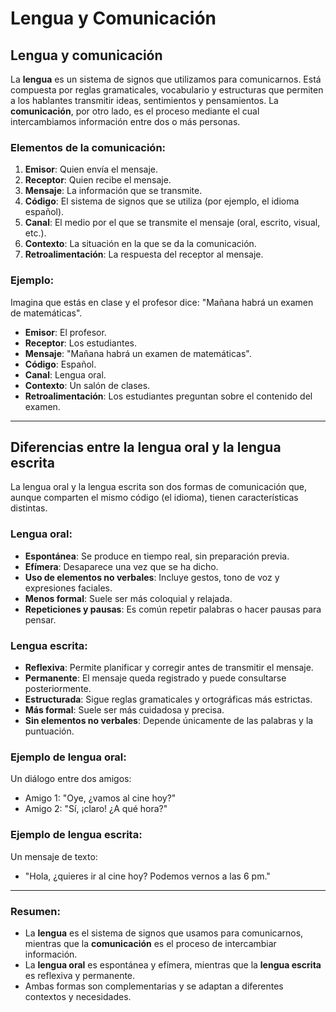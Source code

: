 # Lengua y Comunicación

## <span id="lengua">Lengua y comunicación</span>

La **lengua** es un sistema de signos que utilizamos para comunicarnos. Está compuesta por reglas gramaticales, vocabulario y estructuras que permiten a los hablantes transmitir ideas, sentimientos y pensamientos. La **comunicación**, por otro lado, es el proceso mediante el cual intercambiamos información entre dos o más personas.

### Elementos de la comunicación:
1. **Emisor**: Quien envía el mensaje.
2. **Receptor**: Quien recibe el mensaje.
3. **Mensaje**: La información que se transmite.
4. **Código**: El sistema de signos que se utiliza (por ejemplo, el idioma español).
5. **Canal**: El medio por el que se transmite el mensaje (oral, escrito, visual, etc.).
6. **Contexto**: La situación en la que se da la comunicación.
7. **Retroalimentación**: La respuesta del receptor al mensaje.

### Ejemplo:
Imagina que estás en clase y el profesor dice: "Mañana habrá un examen de matemáticas".
- **Emisor**: El profesor.
- **Receptor**: Los estudiantes.
- **Mensaje**: "Mañana habrá un examen de matemáticas".
- **Código**: Español.
- **Canal**: Lengua oral.
- **Contexto**: Un salón de clases.
- **Retroalimentación**: Los estudiantes preguntan sobre el contenido del examen.

---

## <span id="diferencias">Diferencias entre la lengua oral y la lengua escrita</span>

La lengua oral y la lengua escrita son dos formas de comunicación que, aunque comparten el mismo código (el idioma), tienen características distintas.

### Lengua oral:
- **Espontánea**: Se produce en tiempo real, sin preparación previa.
- **Efímera**: Desaparece una vez que se ha dicho.
- **Uso de elementos no verbales**: Incluye gestos, tono de voz y expresiones faciales.
- **Menos formal**: Suele ser más coloquial y relajada.
- **Repeticiones y pausas**: Es común repetir palabras o hacer pausas para pensar.

### Lengua escrita:
- **Reflexiva**: Permite planificar y corregir antes de transmitir el mensaje.
- **Permanente**: El mensaje queda registrado y puede consultarse posteriormente.
- **Estructurada**: Sigue reglas gramaticales y ortográficas más estrictas.
- **Más formal**: Suele ser más cuidadosa y precisa.
- **Sin elementos no verbales**: Depende únicamente de las palabras y la puntuación.

### Ejemplo de lengua oral:
Un diálogo entre dos amigos:
- Amigo 1: "Oye, ¿vamos al cine hoy?"
- Amigo 2: "Sí, ¡claro! ¿A qué hora?"

### Ejemplo de lengua escrita:
Un mensaje de texto:
- "Hola, ¿quieres ir al cine hoy? Podemos vernos a las 6 pm."

---

### Resumen:
- La **lengua** es el sistema de signos que usamos para comunicarnos, mientras que la **comunicación** es el proceso de intercambiar información.
- La **lengua oral** es espontánea y efímera, mientras que la **lengua escrita** es reflexiva y permanente.
- Ambas formas son complementarias y se adaptan a diferentes contextos y necesidades.
